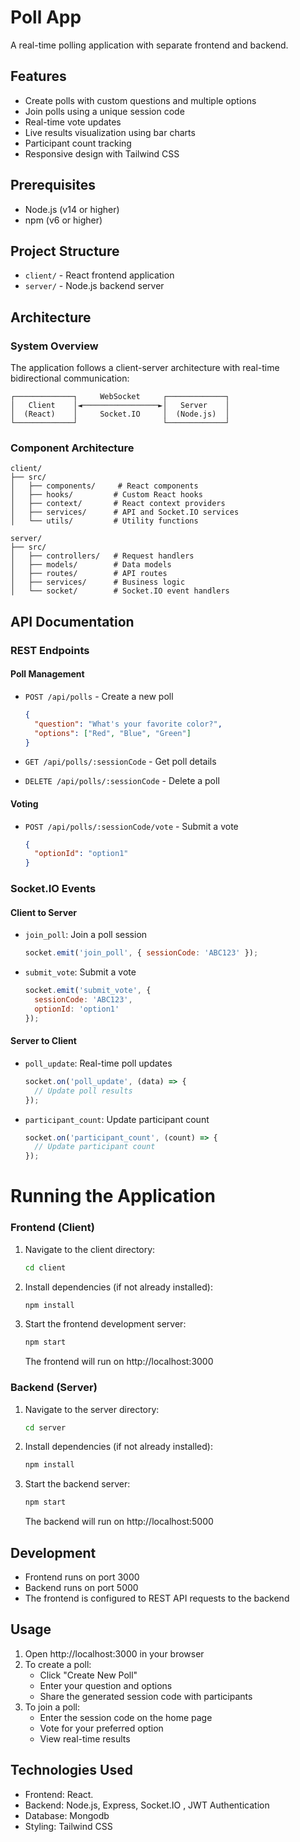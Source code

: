 # Poll App

A real-time polling application with separate frontend and backend.

## Features

- Create polls with custom questions and multiple options
- Join polls using a unique session code
- Real-time vote updates
- Live results visualization using bar charts
- Participant count tracking
- Responsive design with Tailwind CSS

## Prerequisites

- Node.js (v14 or higher)
- npm (v6 or higher)

## Project Structure

- `client/` - React frontend application
- `server/` - Node.js backend server

## Architecture

### System Overview
The application follows a client-server architecture with real-time bidirectional communication:

```
┌─────────────┐     WebSocket     ┌─────────────┐
│   Client    │◄─────────────────►│   Server    │
│  (React)    │     Socket.IO     │  (Node.js)  │
└─────────────┘                   └─────────────┘
```

### Component Architecture
```
client/
├── src/
│   ├── components/     # React components
│   ├── hooks/         # Custom React hooks
│   ├── context/       # React context providers
│   ├── services/      # API and Socket.IO services
│   └── utils/         # Utility functions

server/
├── src/
│   ├── controllers/   # Request handlers
│   ├── models/        # Data models
│   ├── routes/        # API routes
│   ├── services/      # Business logic
│   └── socket/        # Socket.IO event handlers
```

## API Documentation

### REST Endpoints

#### Poll Management
- `POST /api/polls` - Create a new poll
  ```json
  {
    "question": "What's your favorite color?",
    "options": ["Red", "Blue", "Green"]
  }
  ```

- `GET /api/polls/:sessionCode` - Get poll details
- `DELETE /api/polls/:sessionCode` - Delete a poll

#### Voting
- `POST /api/polls/:sessionCode/vote` - Submit a vote
  ```json
  {
    "optionId": "option1"
  }
  ```

### Socket.IO Events

#### Client to Server
- `join_poll`: Join a poll session
  ```javascript
  socket.emit('join_poll', { sessionCode: 'ABC123' });
  ```

- `submit_vote`: Submit a vote
  ```javascript
  socket.emit('submit_vote', { 
    sessionCode: 'ABC123',
    optionId: 'option1'
  });
  ```

#### Server to Client
- `poll_update`: Real-time poll updates
  ```javascript
  socket.on('poll_update', (data) => {
    // Update poll results
  });
  ```

- `participant_count`: Update participant count
  ```javascript
  socket.on('participant_count', (count) => {
    // Update participant count
  });
  ```

# Running the Application

### Frontend (Client)
1. Navigate to the client directory:
   ```bash
   cd client
   ```
2. Install dependencies (if not already installed):
   ```bash
   npm install
   ```
3. Start the frontend development server:
   ```bash
   npm start
   ```
   The frontend will run on http://localhost:3000

### Backend (Server)
1. Navigate to the server directory:
   ```bash
   cd server
   ```
2. Install dependencies (if not already installed):
   ```bash
   npm install
   ```
3. Start the backend server:
   ```bash
   npm start
   ```
   The backend will run on http://localhost:5000

## Development

- Frontend runs on port 3000
- Backend runs on port 5000
- The frontend is configured to REST API requests to the backend

## Usage

1. Open http://localhost:3000 in your browser
2. To create a poll:
   - Click "Create New Poll"
   - Enter your question and options
   - Share the generated session code with participants
3. To join a poll:
   - Enter the session code on the home page
   - Vote for your preferred option
   - View real-time results

## Technologies Used

- Frontend: React.
- Backend: Node.js, Express, Socket.IO , JWT Authentication
- Database: Mongodb
- Styling: Tailwind CSS
